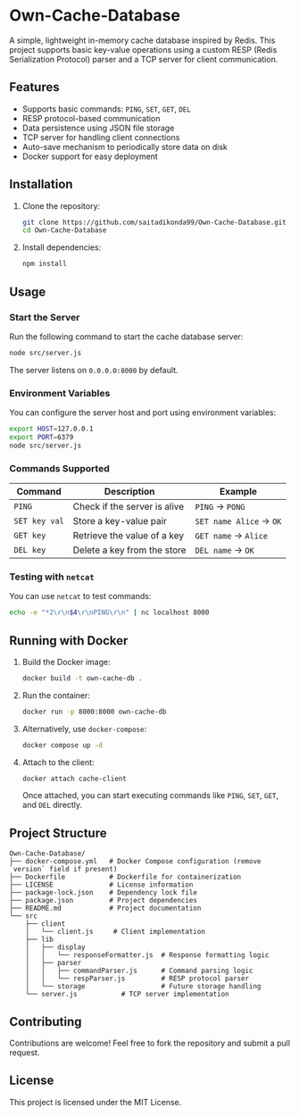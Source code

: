 # Own-Cache-Database

A simple, lightweight in-memory cache database inspired by Redis. This project supports basic key-value operations using a custom RESP (Redis Serialization Protocol) parser and a TCP server for client communication.

## Features

- Supports basic commands: `PING`, `SET`, `GET`, `DEL`
- RESP protocol-based communication
- Data persistence using JSON file storage
- TCP server for handling client connections
- Auto-save mechanism to periodically store data on disk
- Docker support for easy deployment

## Installation

1. Clone the repository:
   ```sh
   git clone https://github.com/saitadikonda99/Own-Cache-Database.git
   cd Own-Cache-Database
   ```

2. Install dependencies:
   ```sh
   npm install
   ```

## Usage

### Start the Server

Run the following command to start the cache database server:
```sh
node src/server.js
```
The server listens on `0.0.0.0:8000` by default.

### Environment Variables
You can configure the server host and port using environment variables:
```sh
export HOST=127.0.0.1
export PORT=6379
node src/server.js
```

### Commands Supported

| Command       | Description                         | Example                 |
|--------------|---------------------------------|-------------------------|
| `PING`       | Check if the server is alive    | `PING` → `PONG`        |
| `SET key val` | Store a key-value pair         | `SET name Alice` → `OK` |
| `GET key`     | Retrieve the value of a key    | `GET name` → `Alice`   |
| `DEL key`     | Delete a key from the store    | `DEL name` → `OK`      |

### Testing with `netcat`
You can use `netcat` to test commands:
```sh
echo -e "*2\r\n$4\r\nPING\r\n" | nc localhost 8000
```

## Running with Docker

1. Build the Docker image:
   ```sh
   docker build -t own-cache-db .
   ```

2. Run the container:
   ```sh
   docker run -p 8000:8000 own-cache-db
   ```

3. Alternatively, use `docker-compose`:
   ```sh
   docker compose up -d
   ```

4. Attach to the client:
   ```sh
   docker attach cache-client
   ```
   Once attached, you can start executing commands like `PING`, `SET`, `GET`, and `DEL` directly.

## Project Structure

```
Own-Cache-Database/
├── docker-compose.yml   # Docker Compose configuration (remove `version` field if present)
├── Dockerfile           # Dockerfile for containerization
├── LICENSE              # License information
├── package-lock.json    # Dependency lock file
├── package.json         # Project dependencies
├── README.md            # Project documentation
└── src
    ├── client
    │   └── client.js     # Client implementation
    ├── lib
    │   ├── display
    │   │   └── responseFormatter.js  # Response formatting logic
    │   ├── parser
    │   │   ├── commandParser.js      # Command parsing logic
    │   │   └── respParser.js         # RESP protocol parser
    │   └── storage                   # Future storage handling
    └── server.js           # TCP server implementation
```

## Contributing
Contributions are welcome! Feel free to fork the repository and submit a pull request.

## License
This project is licensed under the MIT License.

